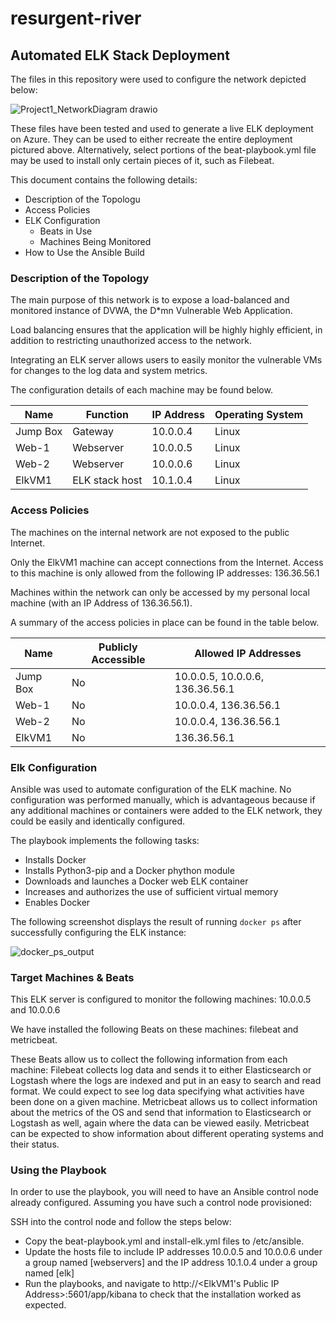 # resurgent-river
## Automated ELK Stack Deployment

The files in this repository were used to configure the network depicted below:

![Project1_NetworkDiagram drawio](https://user-images.githubusercontent.com/85413148/134089676-83753596-7bd7-4e94-a2bd-2d77029e9f04.png)

These files have been tested and used to generate a live ELK deployment on Azure. They can be used to either recreate the entire deployment pictured above. Alternatively, select portions of the beat-playbook.yml file may be used to install only certain pieces of it, such as Filebeat.


This document contains the following details:
- Description of the Topologu
- Access Policies
- ELK Configuration
  - Beats in Use
  - Machines Being Monitored
- How to Use the Ansible Build


### Description of the Topology

The main purpose of this network is to expose a load-balanced and monitored instance of DVWA, the D*mn Vulnerable Web Application.

Load balancing ensures that the application will be highly highly efficient, in addition to restricting unauthorized access to the network.

Integrating an ELK server allows users to easily monitor the vulnerable VMs for changes to the log data and system metrics.

The configuration details of each machine may be found below.

| Name     | Function       | IP Address | Operating System |
|----------|----------------|------------|------------------|
| Jump Box | Gateway        | 10.0.0.4   | Linux            |
| Web-1    | Webserver      | 10.0.0.5   | Linux            |
| Web-2    | Webserver      | 10.0.0.6   | Linux            |
| ElkVM1   | ELK stack host | 10.1.0.4   | Linux            |

### Access Policies

The machines on the internal network are not exposed to the public Internet. 

Only the ElkVM1 machine can accept connections from the Internet. Access to this machine is only allowed from the following IP addresses: 136.36.56.1

Machines within the network can only be accessed by my personal local machine (with an IP Address of 136.36.56.1).

A summary of the access policies in place can be found in the table below.

| Name     | Publicly Accessible | Allowed IP Addresses            |
|----------|---------------------|---------------------------------|
| Jump Box | No                  | 10.0.0.5, 10.0.0.6, 136.36.56.1 |
| Web-1    | No                  | 10.0.0.4, 136.36.56.1           |
| Web-2    | No                  | 10.0.0.4, 136.36.56.1           |
| ElkVM1   | No                  | 136.36.56.1                     |

### Elk Configuration

Ansible was used to automate configuration of the ELK machine. No configuration was performed manually, which is advantageous because if any additional machines or containers were added to the ELK network, they could be easily and identically configured.

The playbook implements the following tasks:
- Installs Docker
- Installs Python3-pip and a Docker phython module
- Downloads and launches a Docker web ELK container
- Increases and authorizes the use of sufficient virtual memory
- Enables Docker

The following screenshot displays the result of running `docker ps` after successfully configuring the ELK instance:

![docker_ps_output](https://user-images.githubusercontent.com/85413148/134089674-da7fb7f6-8271-4a93-b1ba-5bb5d276400d.PNG)

### Target Machines & Beats
This ELK server is configured to monitor the following machines: 10.0.0.5 and 10.0.0.6

We have installed the following Beats on these machines: filebeat and metricbeat.

These Beats allow us to collect the following information from each machine: Filebeat collects log data and sends it to either Elasticsearch or Logstash where the logs are indexed and put in an easy to search and read format. We could expect to see log data specifying what activities have been done on a given machine. Metricbeat allows us to collect information about the metrics of the OS and send that information to Elasticsearch or Logstash as well, again where the data can be viewed easily. Metricbeat can be expected to show information about different operating systems and their status.


### Using the Playbook
In order to use the playbook, you will need to have an Ansible control node already configured. Assuming you have such a control node provisioned: 

SSH into the control node and follow the steps below:
- Copy the beat-playbook.yml and install-elk.yml files to /etc/ansible.
- Update the hosts file to include IP addresses 10.0.0.5 and 10.0.0.6 under a group named [webservers] and the IP address 10.1.0.4 under a group named [elk]
- Run the playbooks, and navigate to http://<ElkVM1's Public IP Address>:5601/app/kibana to check that the installation worked as expected.
